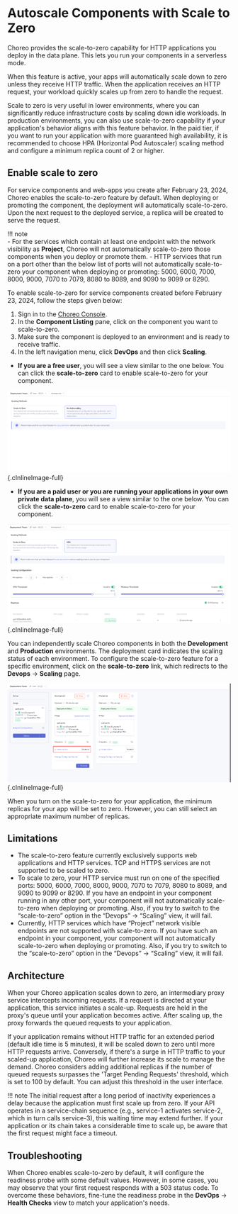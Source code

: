 # Autoscale Components with Scale to Zero

Choreo provides the scale-to-zero capability for HTTP applications you deploy in the data plane. This lets you run your components in a serverless mode.

When this feature is active, your apps will automatically scale down to zero unless they receive HTTP traffic. When the application receives an HTTP request, your workload quickly scales up from zero to handle the request.

Scale to zero is very useful in lower environments, where you can significantly reduce infrastructure costs by scaling down idle workloads. In production environments, you can also use scale-to-zero capability if your application's behavior aligns with this feature behavior. In the paid tier, if you want to run your application with more guaranteed high availability, it is recommended to choose HPA (Horizontal Pod Autoscaler) scaling method and configure a minimum replica count of 2 or higher.

## Enable scale to zero

For service components and web-apps you create after February 23, 2024, Choreo enables the scale-to-zero feature by default. When deploying or promoting the component, the deployment will automatically scale-to-zero.
Upon the next request to the deployed service, a replica will be created to serve the request.

!!! note  
    - For the services which contain at least one endpoint with the network visibility as **Project**, Choreo will not automatically scale-to-zero those components when you deploy or promote them.
    - HTTP services that run on a port other than the below list of ports will not automatically scale-to-zero your component when deploying or promoting: 5000, 6000, 7000, 8000, 9000, 7070 to 7079, 8080 to 8089, and 9090 to 9099 or 8290.


To enable scale-to-zero for service components created before February 23, 2024, follow the steps given below:

1. Sign in to the [Choreo Console](https://console.choreo.dev/).
2. In the **Component Listing** pane, click on the component you want to scale-to-zero. 
3. Make sure the component is deployed to an environment and is ready to receive traffic.
4. In the left navigation menu, click **DevOps** and then click **Scaling**.

- **If you are a free user**, you will see a view similar to the one below. You can click the **scale-to-zero** card to enable scale-to-zero for your component.

![Free User - Scale to Zero](../../assets/img/devops-and-ci-cd/scaling/free-user-scaling-view.png){.cInlineImage-full}

- **If you are a paid user or you are running your applications in your own private data plane**, you will see a view similar to the one below. You can click the **scale-to-zero** card to enable scale-to-zero for your component.

![Paid User - Scale to Zero](../../assets/img/devops-and-ci-cd/scaling/paid-user-scaling-view.png){.cInlineImage-full}

You can independently scale Choreo components in both the **Development** and **Production** environments. The deployment card indicates the scaling status of each environment. To configure the scale-to-zero feature for a specific environment, click on the **scale-to-zero** link, which redirects to the **Devops** → **Scaling** page.

![Deploy View - Scale to Zero](../../assets/img/devops-and-ci-cd/scaling/scale-to-zero-in-deploy-view.png){.cInlineImage-full}

When you turn on the scale-to-zero for your application, the minimum replicas for your app will be set to zero. However, you can still select an appropriate maximum number of replicas.

## Limitations

- The scale-to-zero feature currently exclusively supports web applications and HTTP services. TCP and HTTPS services are not supported to be scaled to zero.
- To scale to zero, your HTTP service must run on one of the specified ports: 5000, 6000, 7000, 8000, 9000, 7070 to 7079, 8080 to 8089, and 9090 to 9099 or 8290. If you have an endpoint in your component running in any other port, your component will not automatically scale-to-zero when deploying or promoting. Also, if you try to switch to the “scale-to-zero” option in the “Devops” → “Scaling” view, it will fail.
- Currently, HTTP services which have “Project” network visible endpoints are not supported with scale-to-zero.
  If you have such an endpoint in your component, your component will not automatically scale-to-zero when deploying or promoting. Also, if you try to switch to the “scale-to-zero” option in the “Devops” → “Scaling” view, it will fail.

## Architecture 

When your Choreo application scales down to zero, an intermediary proxy service intercepts incoming requests. If a request is directed at your application, this service initiates a scale-up. Requests are held in the proxy's queue until your application becomes active. After scaling up, the proxy forwards the queued requests to your application.

If your application remains without HTTP traffic for an extended period (default idle time is 5 minutes), it will be scaled down to zero until more HTTP requests arrive. Conversely, if there's a surge in HTTP traffic to your scaled-up application, Choreo will further increase its scale to manage the demand. Choreo considers adding additional replicas if the number of queued requests surpasses the 'Target Pending Requests' threshold, which is set to 100 by default. You can adjust this threshold in the user interface.

!!! note 
    The initial request after a long period of inactivity experiences a delay because the application must first scale up from zero. If your API operates in a service-chain sequence (e.g., service-1 activates service-2, which in turn calls service-3), this waiting time may extend further. If your application or its chain takes a considerable time to scale up, be aware that the first request might face a timeout.

## Troubleshooting

When Choreo enables scale-to-zero by default, it will configure the readiness probe with some default values. However, in some cases, you may observe that your first request responds with a 503 status code. To overcome these behaviors, fine-tune the readiness probe in the **DevOps** → **Health Checks** view to match your application's needs.
